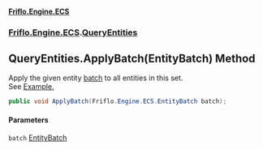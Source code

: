 #### [Friflo.Engine.ECS](index.md 'index')
### [Friflo.Engine.ECS](Friflo.Engine.ECS.md 'Friflo.Engine.ECS').[QueryEntities](QueryEntities.md 'Friflo.Engine.ECS.QueryEntities')

## QueryEntities.ApplyBatch(EntityBatch) Method

Apply the given entity [batch](QueryEntities.ApplyBatch(EntityBatch).md#Friflo.Engine.ECS.QueryEntities.ApplyBatch(Friflo.Engine.ECS.EntityBatch).batch 'Friflo.Engine.ECS.QueryEntities.ApplyBatch(Friflo.Engine.ECS.EntityBatch).batch') to all entities in this set.<br/>
See <a href="https://friflo.gitbook.io/friflo.engine.ecs/examples/optimization#entitybatch---query">Example.</a>

```csharp
public void ApplyBatch(Friflo.Engine.ECS.EntityBatch batch);
```
#### Parameters

<a name='Friflo.Engine.ECS.QueryEntities.ApplyBatch(Friflo.Engine.ECS.EntityBatch).batch'></a>

`batch` [EntityBatch](EntityBatch.md 'Friflo.Engine.ECS.EntityBatch')